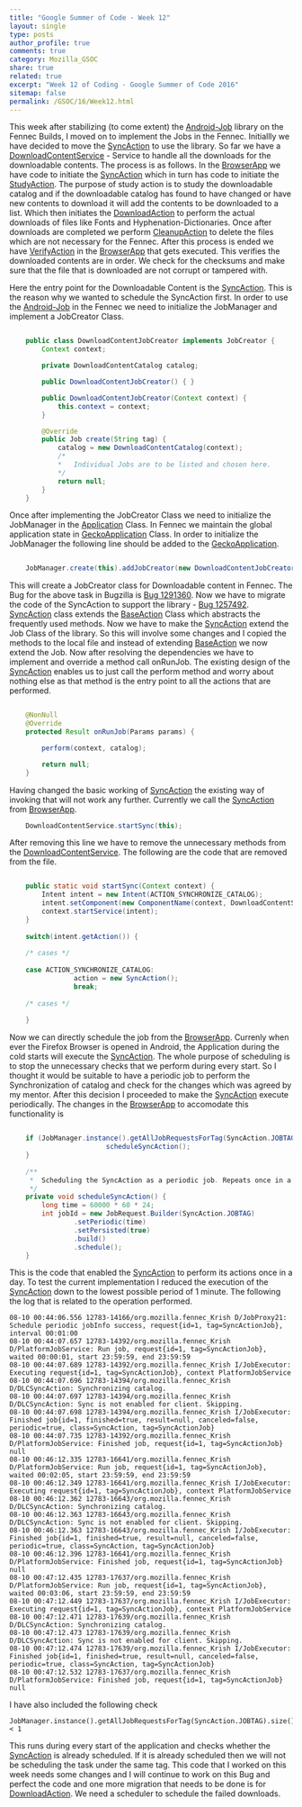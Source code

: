 ```yaml
---
title: "Google Summer of Code - Week 12"
layout: single
type: posts
author_profile: true
comments: true
category: Mozilla_GSOC
share: true
related: true
excerpt: "Week 12 of Coding - Google Summer of Code 2016"
sitemap: false
permalink: /GSOC/16/Week12.html
---
```


This week after stabilizing (to come extent) the [Android-Job](https://github.com/evernote/android-job) library on the Fennec Builds, I moved on to implement the Jobs in the Fennec. Initiallly we have decided to move the [SyncAction](https://dxr.mozilla.org/mozilla-central/source/mobile/android/base/java/org/mozilla/gecko/dlc/SyncAction.java) to use the library. So far we have a [DownloadContentService](https://dxr.mozilla.org/mozilla-central/source/mobile/android/base/java/org/mozilla/gecko/dlc/DownloadContentService.java) - Service to handle all the downloads for the downloadable contents. The process is as follows. In the [BrowserApp](https://dxr.mozilla.org/mozilla-central/source/mobile/android/base/java/org/mozilla/gecko/BrowserApp.java) we have code to initiate the [SyncAction](https://dxr.mozilla.org/mozilla-central/source/mobile/android/base/java/org/mozilla/gecko/dlc/SyncAction.java) which in turn has code to initiate the [StudyAction](https://dxr.mozilla.org/mozilla-central/source/mobile/android/base/java/org/mozilla/gecko/dlc/StudyAction.java). The purpose of study action is to study the downloadable catalog and if the downloadable catalog has found to have changed or have new contents to download it will add the contents to be downloaded to a list. Which then initiates the [DownloadAction](https://dxr.mozilla.org/mozilla-central/source/mobile/android/base/java/org/mozilla/gecko/dlc/DownloadAction.java) to perform the actual downloads of files like Fonts and Hyphenation-Dictionaries. Once after downloads are completed we perform [CleanupAction](https://dxr.mozilla.org/mozilla-central/source/mobile/android/base/java/org/mozilla/gecko/dlc/CleanupAction.java) to delete the files which are not necessary for the Fennec. After this process is ended we have [VerifyAction](https://dxr.mozilla.org/mozilla-central/source/mobile/android/base/java/org/mozilla/gecko/dlc/VerifyAction.java) in the [BrowserApp](https://dxr.mozilla.org/mozilla-central/source/mobile/android/base/java/org/mozilla/gecko/BrowserApp.java) that gets executed. This verifies the downloaded contents are in order. We check for the checksums and make sure that the file that is downloaded are not corrupt or tampered with. 

Here the entry point for the Downloadable Content is the [SyncAction](https://dxr.mozilla.org/mozilla-central/source/mobile/android/base/java/org/mozilla/gecko/dlc/SyncAction.java). This is the reason why we wanted to schedule the SyncAction first. In order to use the [Android-Job](https://github.com/evernote/android-job) in the Fennec we need to initialize the JobManager and implement a JobCreator Class. 

```java

    public class DownloadContentJobCreator implements JobCreator {
        Context context;

        private DownloadContentCatalog catalog;

        public DownloadContentJobCreator() { }

        public DownloadContentJobCreator(Context context) {
            this.context = context;
        }

        @Override
        public Job create(String tag) {
            catalog = new DownloadContentCatalog(context);
            /*
            *   Individual Jobs are to be listed and chosen here.
            */
            return null;
        }
    }

```

Once after implementing the JobCreator Class we need to initialize the JobManager in the [Application](https://developer.android.com/reference/android/app/Application.html) Class. In Fennec we maintain the global application state in [GeckoApplication](https://dxr.mozilla.org/mozilla-central/source/mobile/android/base/java/org/mozilla/gecko/GeckoApplication.java) Class. In order to initialize the JobManager the following line should be added to the [GeckoApplication](https://dxr.mozilla.org/mozilla-central/source/mobile/android/base/java/org/mozilla/gecko/GeckoApplication.java).

```java

    JobManager.create(this).addJobCreator(new DownloadContentJobCreator(getContext()));

```

This will create a JobCreator class for Downloadable content in Fennec. The Bug for the above task in Bugzilla is [Bug 1291360](https://bugzilla.mozilla.org/show_bug.cgi?id=1291360). Now we have to migrate the code of the SyncAction to support the library - [Bug 1257492](https://bugzilla.mozilla.org/show_bug.cgi?id=1257492). [SyncAction](https://dxr.mozilla.org/mozilla-central/source/mobile/android/base/java/org/mozilla/gecko/dlc/SyncAction.java) class extends the [BaseAction](https://dxr.mozilla.org/mozilla-central/source/mobile/android/base/java/org/mozilla/gecko/dlc/BaseAction.java) Class which abstracts the frequently used methods. Now we have to make the [SyncAction](https://dxr.mozilla.org/mozilla-central/source/mobile/android/base/java/org/mozilla/gecko/dlc/SyncAction.java) extend the Job Class of the library. So this will involve some changes and I copied the methods to the local file and instead of extending [BaseAction](https://dxr.mozilla.org/mozilla-central/source/mobile/android/base/java/org/mozilla/gecko/dlc/BaseAction.java) we now extend the Job. Now after resolving the dependencies we have to implement and override a method call onRunJob. The existing design of the [SyncAction](https://dxr.mozilla.org/mozilla-central/source/mobile/android/base/java/org/mozilla/gecko/dlc/SyncAction.java) enables us to just call the perform method and worry about nothing else as that method is the entry point to all the actions that are performed. 

```java

    @NonNull
    @Override
    protected Result onRunJob(Params params) {

        perform(context, catalog);

        return null;
    }

```

Having changed the basic working of [SyncAction](https://dxr.mozilla.org/mozilla-central/source/mobile/android/base/java/org/mozilla/gecko/dlc/SyncAction.java) the existing way of invoking that will not work any further. Currently we call the [SyncAction](https://dxr.mozilla.org/mozilla-central/source/mobile/android/base/java/org/mozilla/gecko/dlc/SyncAction.java) from [BrowserApp](https://dxr.mozilla.org/mozilla-central/source/mobile/android/base/java/org/mozilla/gecko/BrowserApp.java). 

```java
    DownloadContentService.startSync(this);
```
After removing this line we have to remove the unnecessary methods from the [DownloadContentService](https://dxr.mozilla.org/mozilla-central/source/mobile/android/base/java/org/mozilla/gecko/dlc/DownloadContentService.java). The following are the code that are removed from the file.

```java

    public static void startSync(Context context) {
        Intent intent = new Intent(ACTION_SYNCHRONIZE_CATALOG);
        intent.setComponent(new ComponentName(context, DownloadContentService.class));
        context.startService(intent);
    }
    
    switch(intent.getAction()) { 
    
    /* cases */
    
    case ACTION_SYNCHRONIZE_CATALOG:
                action = new SyncAction();
                break;
    
    /* cases */
    
    }

```

Now we can directly schedule the job from the [BrowserApp](https://dxr.mozilla.org/mozilla-central/source/mobile/android/base/java/org/mozilla/gecko/BrowserApp.java). Currenly when ever the Firefox Browser is opened in Android, the Application during the cold starts will execute the [SyncAction](https://dxr.mozilla.org/mozilla-central/source/mobile/android/base/java/org/mozilla/gecko/dlc/SyncAction.java). The whole purpose of scheduling is to stop the unnecessary checks that we perform during every start. So I thought it would be suitable to have a periodic job to perform the Synchronization of catalog and check for the changes which was agreed by my mentor. After this decision I proceeded to make the [SyncAction](https://dxr.mozilla.org/mozilla-central/source/mobile/android/base/java/org/mozilla/gecko/dlc/SyncAction.java) execute periodically. The changes in the [BrowserApp](https://dxr.mozilla.org/mozilla-central/source/mobile/android/base/java/org/mozilla/gecko/BrowserApp.java) to accomodate this functionality is 

```java

    if (JobManager.instance().getAllJobRequestsForTag(SyncAction.JOBTAG).size() < 1) {
                        scheduleSyncAction();
    }
    
    /**
     *  Scheduling the SyncAction as a periodic job. Repeats once in a day.
     */
    private void scheduleSyncAction() {
        long time = 60000 * 60 * 24;
        int jobId = new JobRequest.Builder(SyncAction.JOBTAG)
                .setPeriodic(time)
                .setPersisted(true)
                .build()
                .schedule();
    }

```

This is the code that enabled the [SyncAction](https://dxr.mozilla.org/mozilla-central/source/mobile/android/base/java/org/mozilla/gecko/dlc/SyncAction.java) to perform its actions once in a day. To test the current implementation I reduced the execution of the [SyncAction](https://dxr.mozilla.org/mozilla-central/source/mobile/android/base/java/org/mozilla/gecko/dlc/SyncAction.java) down to the lowest possible period of 1 minute. The following the log that is related to the  operation performed.

    08-10 00:44:06.556 12783-14166/org.mozilla.fennec_Krish D/JobProxy21: Schedule periodic jobInfo success, request{id=1, tag=SyncActionJob}, interval 00:01:00
    08-10 00:44:07.657 12783-14392/org.mozilla.fennec_Krish D/PlatformJobService: Run job, request{id=1, tag=SyncActionJob}, waited 00:00:01, start 23:59:59, end 23:59:59
    08-10 00:44:07.689 12783-14392/org.mozilla.fennec_Krish I/JobExecutor: Executing request{id=1, tag=SyncActionJob}, context PlatformJobService
    08-10 00:44:07.696 12783-14394/org.mozilla.fennec_Krish D/DLCSyncAction: Synchronizing catalog.
    08-10 00:44:07.697 12783-14394/org.mozilla.fennec_Krish D/DLCSyncAction: Sync is not enabled for client. Skipping.
    08-10 00:44:07.698 12783-14394/org.mozilla.fennec_Krish I/JobExecutor: Finished job{id=1, finished=true, result=null, canceled=false, periodic=true, class=SyncAction, tag=SyncActionJob}
    08-10 00:44:07.735 12783-14392/org.mozilla.fennec_Krish D/PlatformJobService: Finished job, request{id=1, tag=SyncActionJob} null
    08-10 00:46:12.335 12783-16641/org.mozilla.fennec_Krish D/PlatformJobService: Run job, request{id=1, tag=SyncActionJob}, waited 00:02:05, start 23:59:59, end 23:59:59
    08-10 00:46:12.349 12783-16641/org.mozilla.fennec_Krish I/JobExecutor: Executing request{id=1, tag=SyncActionJob}, context PlatformJobService
    08-10 00:46:12.362 12783-16643/org.mozilla.fennec_Krish D/DLCSyncAction: Synchronizing catalog.
    08-10 00:46:12.363 12783-16643/org.mozilla.fennec_Krish D/DLCSyncAction: Sync is not enabled for client. Skipping.
    08-10 00:46:12.363 12783-16643/org.mozilla.fennec_Krish I/JobExecutor: Finished job{id=1, finished=true, result=null, canceled=false, periodic=true, class=SyncAction, tag=SyncActionJob}
    08-10 00:46:12.396 12783-16641/org.mozilla.fennec_Krish D/PlatformJobService: Finished job, request{id=1, tag=SyncActionJob} null
    08-10 00:47:12.435 12783-17637/org.mozilla.fennec_Krish D/PlatformJobService: Run job, request{id=1, tag=SyncActionJob}, waited 00:03:06, start 23:59:59, end 23:59:59
    08-10 00:47:12.449 12783-17637/org.mozilla.fennec_Krish I/JobExecutor: Executing request{id=1, tag=SyncActionJob}, context PlatformJobService
    08-10 00:47:12.471 12783-17639/org.mozilla.fennec_Krish D/DLCSyncAction: Synchronizing catalog.
    08-10 00:47:12.473 12783-17639/org.mozilla.fennec_Krish D/DLCSyncAction: Sync is not enabled for client. Skipping.
    08-10 00:47:12.474 12783-17639/org.mozilla.fennec_Krish I/JobExecutor: Finished job{id=1, finished=true, result=null, canceled=false, periodic=true, class=SyncAction, tag=SyncActionJob}
    08-10 00:47:12.532 12783-17637/org.mozilla.fennec_Krish D/PlatformJobService: Finished job, request{id=1, tag=SyncActionJob} null

I have also included the following check

    JobManager.instance().getAllJobRequestsForTag(SyncAction.JOBTAG).size() < 1
    
This runs during every start of the application and checks whether the [SyncAction](https://dxr.mozilla.org/mozilla-central/source/mobile/android/base/java/org/mozilla/gecko/dlc/SyncAction.java) is already scheduled. If it is already scheduled then we will not be scheduling the task under the same tag. This code that I worked on this week needs some changes and I will continue to work on this Bug and perfect the code and one more migration that needs to be done is for [DownloadAction](https://dxr.mozilla.org/mozilla-central/source/mobile/android/base/java/org/mozilla/gecko/dlc/DownloadAction.java). We need a scheduler to schedule the failed downloads.
